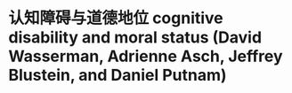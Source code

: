 # 认知障碍与道德地位 cognitive disability and moral status (David Wasserman, Adrienne Asch, Jeffrey Blustein, and Daniel Putnam)
